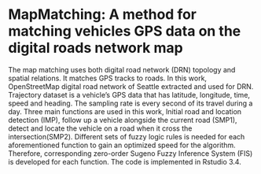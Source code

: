 # MapMatching: A method for matching vehicles GPS data on the digital roads network map

The map matching uses both digital road network (DRN) topology and spatial relations. It matches GPS tracks to roads. In this work, OpenStreetMap digital road network of Seattle extracted and used for DRN. Trajectory dataset is a vehicle’s GPS data that has latitude, longitude, time, speed and heading. The sampling rate is every second of its travel during a day.
Three main functions are used in this work, Initial road and location detection (IMP), follow up a vehicle alongside the current road (SMP1), detect and locate the vehicle on a road when it cross the intersection(SMP2).
Different sets of fuzzy logic rules is needed for each aforementioned function to gain an optimized speed for the algorithm. Therefore, corresponding zero-order Sugeno Fuzzy Inference System (FIS) is developed for each function.
The code is implemented in Rstudio 3.4.
